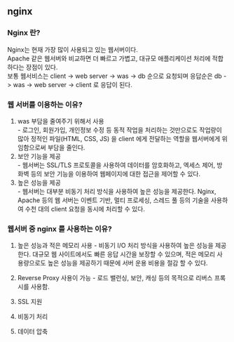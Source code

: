 ## nginx

### Nginx 란?
Nginx는 현재 가장 많이 사용되고 있는 웹서버이다. <br>
Apache 같은 웹서버와 비교하면 더 빠르고 가볍고, 대규모 애플리케이션 처리에 적합하다는 장점이 있다. <br>
보통 웹서비스는 client -> web server -> was -> db 순으로 요청되며 응답순은 db -> was -> web server -> client 로 응답이 된다. <br>

### 웹 서버를 이용하는 이유?
1) was 부담을 줄여주기 위해서 사용 <br>
  -&nbsp;로그인, 회원가입, 개인정보 수정 등 동적 작업을 처리하는 것만으로도 작업량이 많아 정적인 파일(HTML, CSS, JS) 을 client 에게 전달하는 역할을 웹서버에게 위임함으로써 부담을 줄인다.  <br>
2) 보안 기능을 제공 <br>
  -&nbsp;웹서버는 SSL/TLS 프로토콜을 사용하여 데이터를 암호화하고, 엑세스 제어, 방화벽 등의 보안 기능을 이용하여 웹페이지에 대한 접근을 제어할 수 있다.  <br>
3) 높은 성능을 제공 <br>
  -&nbsp;웹서버는 대부분 비동기 처리 방식을 사용하여 높은 성능을 제공한다. Nginx, Apache 등의 웹 서버는 이벤트 기반, 멀티 프로세싱, 스레드 풀 등의 기술을 사용하여 수천 대의 client 요청을 동시에 처리할 수 있다. <br>

### 웹서버 중 nginx 를 사용하는 이유?
1) 높은 성능과 적은 메모리 사용
  -&nbsp;비동기 I/O 처리 방식을 사용하여 높은 성능을 제공한다. 대규모 웹 사이트에서도 빠른 응답 시간을 보장할 수 있으며, 적은 메모리 사용량으로도 높은 성능을 제공하기 때문에 서버 운용 비용을 절감 할 수 있다. <br>

2) Reverse Proxy 사용이 가능
  -&nbsp;로드 밸런싱, 보안, 캐싱 등의 목적으로 리버스 프록시를 사용함. 
4) SSL 지원
5) 비동기 처리
6) 데이터 압축

